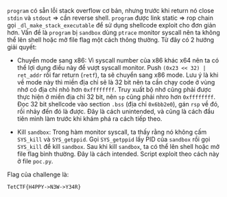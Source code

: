 `program` có sẵn lỗi stack overflow cơ bản, nhưng trước khi return nó close `stdin` và `stdout` => cần reverse shell.
`program` được link static => rop chain gọi `_dl_make_stack_executable` để sử dụng shellcode exploit cho đơn giản hơn.
Vấn đề là `program` bị `sandbox` dùng `ptrace` monitor syscall nên ta không thể lên shell hoặc mở file flag một cách thông thường.
Từ đây có 2 hướng giải quyết:

- Chuyển mode sang x86: Vì syscall number của x86 khác x64 nên ta có thể lợi dụng điều này để vượt syscall monitor. Push `(0x23 << 32) | ret_addr` rồi far return (`retf`), ta sẽ chuyển sang x86 mode. Lưu ý là khi về mode này thì miền địa chỉ sẽ là 32 bit nên ta cần chạy code ở vùng nhớ có địa chỉ nhỏ hơn `0xffffffff`. Truy xuất bộ nhớ cũng phải được thực hiện ở miền địa chỉ 32 bit, nên `sp` cũng phải nhro hơn `0xffffffff`. Đọc 32 bit shellcode vào section `.bss` (địa chỉ `0x6bb2e0`), gán `rsp` về đó, rồi nhảy đến đó là được. Đây là cách unintended, và cũng là cách đầu tiên mình làm trước khi khám phá ra cách tiếp theo.

- Kill `sandbox`: Trong hàm monitor syscall, ta thấy rằng nó không cấm `SYS_kill` và `SYS_getppid`. Gọi `SYS_getppid` lấy PID của `sandbox` rồi gọi `SYS_kill` để kill `sandbox`. Sau khi kill `sandbox`, ta có thể lên shell hoặc mở file flag bình thường. Đây là cách intended. Script exploit theo cách này ở file `poc.py`.

Flag của challenge là:

```
TetCTF{H4PPY->N3W->Y34R}
```
